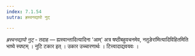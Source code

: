 ```yaml
---
index: 7.1.54
sutra: ह्रस्वनद्यापो नुट्

---
```

_ह्रस्वनद्यापो नुट्_ - तदाह — ह्यस्वान्तादित्यादिना 'आम्' अत्र षष्ठीबहुवचनमेव, नतुङेरा॑मित्यादिविहितमिति भाष्ये स्पष्टम् । नुटि टकार इत् । उकार उच्चारणार्थः । टित्त्वादाद्यवयवः ।